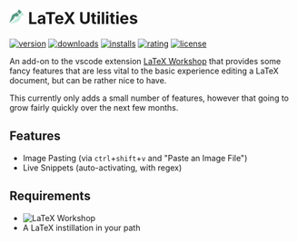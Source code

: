 # <img src="icon.png" height="26px"> LaTeX Utilities

[![version](https://vsmarketplacebadge.apphb.com/version-short/tecosaur.latex-utilities.svg?style=flat-square&color=579983&logo=visual-studio-code)](https://marketplace.visualstudio.com/items?itemName=tecosaur.latex-utilities)
[![downloads](https://vsmarketplacebadge.apphb.com/downloads-short/tecosaur.latex-utilities.svg?style=flat-square&color=579983)](https://vsmarketplacebadge.apphb.com/downloads-short/tecosaur.latex-utilities.svg)
[![installs](https://vsmarketplacebadge.apphb.com/installs-short/tecosaur.latex-utilities.svg?style=flat-square&color=579983)](https://marketplace.visualstudio.com/items?itemName=tecosaur.latex-utilities)
[![rating](https://vsmarketplacebadge.apphb.com/rating-short/tecosaur.latex-utilities.svg?style=flat-square&color=579983)](https://marketplace.visualstudio.com/items?itemName=tecosaur.latex-utilities)
[![license](https://img.shields.io/badge/license-MIT-brightgreen.svg?style=flat-square&color=579983)](https://raw.githubusercontent.com/James-Yu/LaTeX-Workshop/master/LICENSE.txt)

<!-- [![Average time to resolve an issue](https://isitmaintained.com/badge/resolution/tecosaur/LaTeX-Utilities.svg)](https://github.com/tecosaur/LaTeX-Utilities/issues)
[![Percentage of issues still open](https://isitmaintained.com/badge/open/tecosaur/LaTeX-Utilities.svg)](https://github.com/tecosaur/LaTeX-Utilities/issues) -->

An add-on to the vscode extension [LaTeX Workshop](https://marketplace.visualstudio.com/items?itemName=James-Yu.latex-workshop) that provides some fancy features that are less vital to the basic experience editing a LaTeX document, but can be rather nice to have.

This currently only adds a small number of features, however that going to grow fairly quickly over the next few months.

## Features

-   Image Pasting (via `ctrl`+`shift`+`v` and "Paste an Image File")
-   Live Snippets (auto-activating, with regex)

## Requirements

-   ![LaTeX Workshop](https://vsmarketplacebadge.apphb.com/version/James-Yu.latex-workshop.svg?subject=LaTeX%20Workshop&color=597297&style=flat-square)
-   A LaTeX instillation in your path
